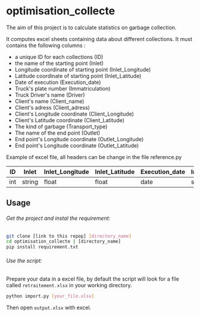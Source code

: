 # optimisation_collecte

The aim of this project is to calculate statistics on garbage collection.

It computes excel sheets containing data about different collections. It must contains the following columns :
* a unique  ID for each collections (ID)
* the name of the starting point (Inlet)
* Longitude coordinate of starting point (Inlet_Longitude)
* Latitude coordinate of starting point (Inlet_Latitude)
* Date of execution (Execution_date)
* Truck's plate number (Immatriculation)
* Truck Driver's name (Driver)
* Client's name (Client_name)
* Client's adress (Client_adress)
* Client's Longitude coordinate (Client_Longitude)
* Client's Latitude coordinate (Client_Latitude)
* The kind of garbage (Transport_type)
* The name of the end point (Outlet)
* End point's Longitude coordinate (Outlet_Longitude)
* End point's Longitude coordinate (Outlet_Latitude)

Example of excel file, all headers can be change in the file reference.py

| ID | Inlet | Inlet_Longitude | Inlet_Latitude | Execution_date | Immatriculation | Driver | Client_name | Client_adress | Client_Longitude | Client_Latitude | Transport_type | Outlet | Outlet_Longitude | Outlet_Latitude |
| -- | ----- | --------------- | -------------- | -------------- | --------------- | ------ | ----------- | ------------- | ---------------- | --------------- | -------------- | ------ | ---------------- | --------------- |
| int | string | float | float | date | string | string | string | string | float | float | string | string | float | float |

## Usage

###### Get the project and instal the requirement:
```bash
git clone [link to this repop] [directory_name]
cd optimisation_collecte | [directory_name]
pip install requirement.txt
```
###### Use the script:
Prepare your data in a excel file, by default the script will look for a file called ```retraitement.xlsx``` in your working directory.
```bash
python import.py [your_file.xlsx]
```
Then open ```output.xlsx``` with excel.